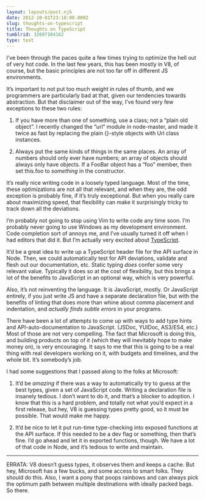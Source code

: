```yaml
---
layout: layouts/post.njk
date: 2012-10-01T23:18:00.000Z
slug: thoughts-on-typescript
title: Thoughts on TypeScript
tumblrid: 32697104162
type: text
---
```

<p>I&rsquo;ve been through the paces quite a few times trying to optimize the hell out of very hot code. In the last few years, this has been mostly in V8, of course, but the basic principles are not too far off in different JS environments.</p>

<p>It&rsquo;s important to not put too much weight in rules of thumb, and we programmers are particularly bad at that, given our tendencies towards abstraction. But that disclaimer out of the way, I&rsquo;ve found very few exceptions to these two rules:</p>

<ol><li><p>If you have more than one of something, use a class; not a &ldquo;plain old object&rdquo;. I recently changed the &ldquo;url&rdquo; module in node-master, and made it twice as fast by replacing the plain {}-style objects with Url class instances.</p></li>
<li><p>Always put the same kinds of things in the same places. An array of numbers should only ever have numbers; an array of objects should always only have objects. If a FooBar object has a &ldquo;foo&rdquo; member, then set this.foo to <em>something</em> in the constructor.</p></li>
</ol><p>It&rsquo;s really nice writing code in a loosely typed language. Most of the time, these optimizations are not all that relevant, and when they are, the odd exception is probably fine, if it&rsquo;s truly exceptional. But when you really care about maximizing speed, that flexibility can make it surprisingly tricky to track down all the deviations.</p>

<p>I&rsquo;m probably not going to stop using Vim to write code any time soon. I&rsquo;m probably never going to use Windows as my development environment. Code completion sort of annoys me, and I&rsquo;ve usually turned it off when I had editors that did it. But I&rsquo;m actually very excited about <a href="http://www.typescriptlang.org/">TypeScript</a>.</p>

<p>It&rsquo;d be a great idea to write up a TypeScript header file for the API surface in Node. Then, we could automatically test for API deviations, validate and flesh out our documentation, etc. Static typing <em>does</em> confer some very relevant value. Typically it does so at the cost of flexibility, but this brings a lot of the benefits to JavaScript in an optional way, which is very powerful.</p>

<p>Also, it&rsquo;s not reinventing the language. It is JavaScript, mostly. Or JavaScript entirely, if you just write JS and have a separate declaration file, but with the benefits of linting that does more than whine about comma placement and indentation, and <em>actually finds subtle errors</em> in your programs.</p>

<p>There have been a lot of attempts to come up with ways to add type hints and API-auto-documentation to JavaScript. (JSDoc, YUIDoc, AS3/ES4, etc.) Most of those are not very compelling. The fact that Microsoft is doing this, and building products on top of it (which they will inevitably hope to make money on), is very encouraging. It says to me that this is going to be a real thing with real developers working on it, with budgets and timelines, and the whole bit. It&rsquo;s somebody&rsquo;s job.</p>

<p>I had some suggestions that I passed along to the folks at Microsoft:</p>

<ol><li><p>It&rsquo;d be <em>amazing</em> if there was a way to automatically try to guess at the best types, given a set of JavaScript code. Writing a declaration file is insanely tedious. I don&rsquo;t want to do it, and that&rsquo;s a blocker to adoption. I know that this is a hard problem, and totally not what you&rsquo;d expect in a first release, but hey, V8 is guessing types pretty good, so it must be possible. That would make me happy.</p></li>
<li><p>It&rsquo;d be nice to let it put run-time type-checking into exposed functions at the API surface. If this needed to be a dev flag or something, then that&rsquo;s fine. I&rsquo;d go ahead and let it in exported functions, though. We have a lot of that code in Node, and it&rsquo;s tedious to write and maintain.</p></li>
</ol><hr><p>ERRATA: V8 doesn&rsquo;t guess types, it observes them and keeps a cache.  But hey, Microsoft has a few bucks, and some access to smart folks.  They should do this.  Also, I want a pony that poops rainbows and can always pick the optimum path between multiple destinations with ideally packed bags.  So there.</p>
